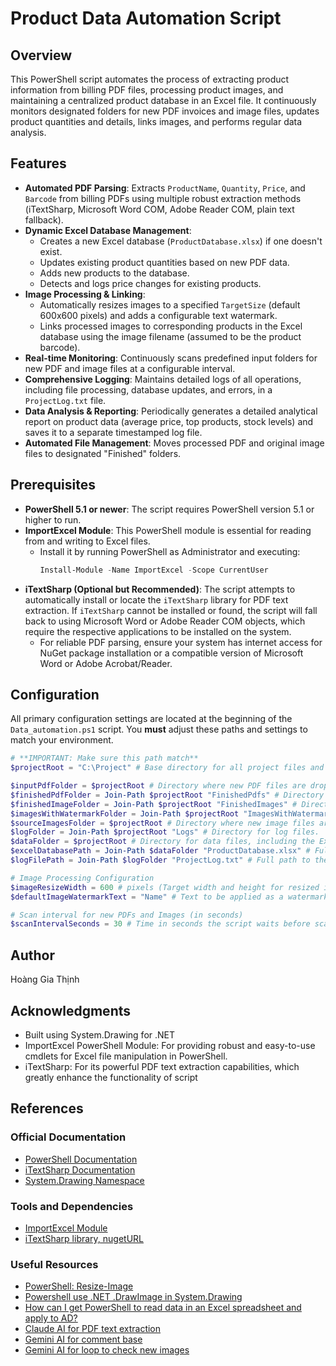 # Product Data Automation Script

## Overview

This PowerShell script automates the process of extracting product information from billing PDF files, processing product images, and maintaining a centralized product database in an Excel file. It continuously monitors designated folders for new PDF invoices and image files, updates product quantities and details, links images, and performs regular data analysis.

## Features

- **Automated PDF Parsing**: Extracts `ProductName`, `Quantity`, `Price`, and `Barcode` from billing PDFs using multiple robust extraction methods (iTextSharp, Microsoft Word COM, Adobe Reader COM, plain text fallback).
- **Dynamic Excel Database Management**:
  - Creates a new Excel database (`ProductDatabase.xlsx`) if one doesn't exist.
  - Updates existing product quantities based on new PDF data.
  - Adds new products to the database.
  - Detects and logs price changes for existing products.
- **Image Processing & Linking**:
  - Automatically resizes images to a specified `TargetSize` (default 600x600 pixels) and adds a configurable text watermark.
  - Links processed images to corresponding products in the Excel database using the image filename (assumed to be the product barcode).
- **Real-time Monitoring**: Continuously scans predefined input folders for new PDF and image files at a configurable interval.
- **Comprehensive Logging**: Maintains detailed logs of all operations, including file processing, database updates, and errors, in a `ProjectLog.txt` file.
- **Data Analysis & Reporting**: Periodically generates a detailed analytical report on product data (average price, top products, stock levels) and saves it to a separate timestamped log file.
- **Automated File Management**: Moves processed PDF and original image files to designated "Finished" folders.

## Prerequisites

- **PowerShell 5.1 or newer**: The script requires PowerShell version 5.1 or higher to run.
- **ImportExcel Module**: This PowerShell module is essential for reading from and writing to Excel files.
  - Install it by running PowerShell as Administrator and executing:
    ```powershell
    Install-Module -Name ImportExcel -Scope CurrentUser
    ```
- **iTextSharp (Optional but Recommended)**: The script attempts to automatically install or locate the `iTextSharp` library for PDF text extraction. If `iTextSharp` cannot be installed or found, the script will fall back to using Microsoft Word or Adobe Reader COM objects, which require the respective applications to be installed on the system.
  - For reliable PDF parsing, ensure your system has internet access for NuGet package installation or a compatible version of Microsoft Word or Adobe Acrobat/Reader.

## Configuration

All primary configuration settings are located at the beginning of the `Data_automation.ps1` script. You **must** adjust these paths and settings to match your environment.

```powershell
# **IMPORTANT: Make sure this path match**
$projectRoot = "C:\Project" # Base directory for all project files and folders.

$inputPdfFolder = $projectRoot # Directory where new PDF files are dropped for processing.
$finishedPdfFolder = Join-Path $projectRoot "FinishedPdfs" # Directory where processed PDF files are moved.
$finishedImageFolder = Join-Path $projectRoot "FinishedImages" # Directory where original image files are moved after processing.
$imagesWithWatermarkFolder = Join-Path $projectRoot "ImagesWithWatermark" # Directory where watermarked and resized images are saved.
$sourceImagesFolder = $projectRoot # Directory where new image files are dropped for processing.
$logFolder = Join-Path $projectRoot "Logs" # Directory for log files.
$dataFolder = $projectRoot # Directory for data files, including the Excel database.
$excelDatabasePath = Join-Path $dataFolder "ProductDatabase.xlsx" # Full path to the Excel database file.
$logFilePath = Join-Path $logFolder "ProjectLog.txt" # Full path to the main log file.

# Image Processing Configuration
$imageResizeWidth = 600 # pixels (Target width and height for resized images)
$defaultImageWatermarkText = "Name" # Text to be applied as a watermark on processed images.

# Scan interval for new PDFs and Images (in seconds)
$scanIntervalSeconds = 30 # Time in seconds the script waits before scanning for new files again.
```

## Author

Hoàng Gia Thịnh

## Acknowledgments

- Built using System.Drawing for .NET
- ImportExcel PowerShell Module: For providing robust and easy-to-use cmdlets for Excel file manipulation in PowerShell.
- iTextSharp: For its powerful PDF text extraction capabilities, which greatly enhance the functionality of script

## References

### Official Documentation

- [PowerShell Documentation](https://docs.microsoft.com/en-us/powershell/)
- [iTextSharp Documentation](https://itextpdf.com/resources/api-documentation)
- [System.Drawing Namespace](https://docs.microsoft.com/en-us/dotnet/api/system.drawing)

### Tools and Dependencies

- [ImportExcel Module](https://github.com/dfinke/ImportExcel)
- [iTextSharp library, nugetURL](https://www.nuget.org/api/v2/package/iTextSharp/5.5.13.3)

### Useful Resources

- [PowerShell: Resize-Image](https://gist.github.com/someshinyobject/617bf00556bc43af87cd)
- [Powershell use .NET .DrawImage in System.Drawing](https://stackoverflow.com/questions/55001057/powershell-use-net-drawimage-in-system-drawing)
- [How can I get PowerShell to read data in an Excel spreadsheet and apply to AD?](https://community.spiceworks.com/t/how-can-i-get-powershell-to-read-data-in-an-excel-spreadsheet-and-apply-to-ad/818942/2)
- [Claude AI for PDF text extraction](https://claude.ai/share/7fa07356-e21f-40a3-9f11-2b115bd8561d)
- [Gemini AI for comment base](https://g.co/gemini/share/3848d71374af)
- [Gemini AI for loop to check new images](https://g.co/gemini/share/317764724bc4)
